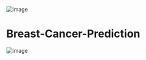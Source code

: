 ![image](https://github.com/Eakta08/Breast-Cancer-Prediction/assets/131867852/9af9636e-1a43-4e68-ac92-8e0d2184665f)
# Breast-Cancer-Prediction
![image](https://github.com/Eakta08/Breast-Cancer-Prediction/assets/131867852/76c4fef8-71c7-496f-9676-983f09b5ae44)

